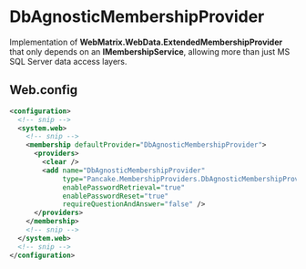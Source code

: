 # DbAgnosticMembershipProvider
Implementation of **WebMatrix.WebData.ExtendedMembershipProvider** that only depends on an **IMembershipService**, allowing more than just MS SQL Server data access layers.


## Web.config

```xml
<configuration>
  <!-- snip -->
  <system.web>
    <!-- snip -->
    <membership defaultProvider="DbAgnosticMembershipProvider">
      <providers>
        <clear />
        <add name="DbAgnosticMembershipProvider" 
             type="Pancake.MembershipProviders.DbAgnosticMembershipProvider"
             enablePasswordRetrieval="true"
             enablePasswordReset="true"
             requireQuestionAndAnswer="false" />
      </providers>
    </membership>
    <!-- snip -->
  </system.web>
  <!-- snip -->
</configuration>
```
